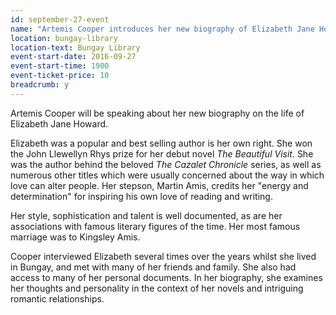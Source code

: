 ```yaml
---
id: september-27-event
name: "Artemis Cooper introduces her new biography of Elizabeth Jane Howard: <cite>A Dangerous Innocence</cite>"
location: bungay-library
location-text: Bungay Library
event-start-date: 2016-09-27
event-start-time: 1900
event-ticket-price: 10
breadcrumb: y
---
```


Artemis Cooper will be speaking about her new biography on the life of Elizabeth Jane Howard.

Elizabeth was a popular and best selling author is her own right. She won the John Llewellyn Rhys prize for her debut novel *The Beautiful Visit*. She was the author behind the beloved *The Cazalet Chronicle* series, as well as numerous other titles which were usually concerned about the way in which love can alter people. Her stepson, Martin Amis, credits her "energy and determination" for inspiring his own love of reading and writing.

Her style, sophistication and talent is well documented, as are her associations with famous literary figures of the time. Her most famous marriage was to Kingsley Amis.

Cooper interviewed Elizabeth several times over the years whilst she lived in Bungay, and met with many of her friends and family. She also had access to many of her personal documents. In her biography, she examines her thoughts and personality in the context of her novels and intriguing romantic relationships.

